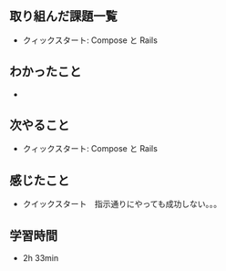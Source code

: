 ## 取り組んだ課題一覧
- クィックスタート: Compose と Rails
## わかったこと
-
## 次やること
- クィックスタート: Compose と Rails
## 感じたこと
- クイックスタート　指示通りにやっても成功しない。。。
## 学習時間
- 2h 33min
